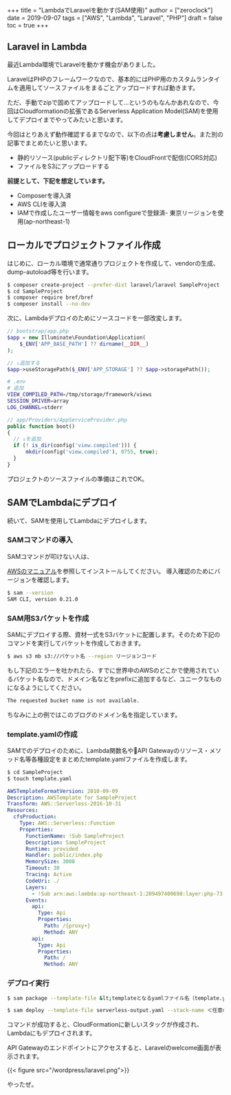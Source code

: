 +++
title = "LambdaでLaravelを動かす(SAM使用)"
author = ["zeroclock"]
date = 2019-09-07
tags = ["AWS", "Lambda", "Laravel", "PHP"]
draft = false
toc = true
+++
## **Laravel in Lambda**

最近Lambda環境でLaravelを動かす機会がありました。

LaravelはPHPのフレームワークなので、基本的にはPHP用のカスタムランタイムを適用してソースファイルをまるごとアップロードすれば動きます。 

ただ、手動でzipで固めてアップロードして&#8230;というのもなんかあれなので、今回はCloudformationの拡張であるServerless Application Model(SAM)を使用してデプロイまでやってみたいと思います。   

<!--more-->
  
今回はとりあえず動作確認するまでなので、以下の点は**考慮しません**。また別の記事でまとめたいと思います。 

  * 静的リソース(publicディレクトリ配下等)をCloudFrontで配信(CORS対応)
  * ファイルをS3にアップロードする

**前提として、下記を想定しています。** 

  * Composerを導入済
  * AWS CLIを導入済
  * IAMで作成したユーザー情報をaws configureで登録済- 東京リージョンを使用(ap-northeast-1)

## **ローカルでプロジェクトファイル作成**

はじめに、ローカル環境で通常通りプロジェクトを作成して、vendorの生成、dump-autoload等を行います。 

```bash
$ composer create-project --prefer-dist laravel/laravel SampleProject
$ cd SampleProject
$ composer require bref/bref
$ composer install --no-dev
```

次に、Lambdaデプロイのためにソースコードを一部改変します。 

```php
// bootstrap/app.php
$app = new Illuminate\Foundation\Application(
    $_ENV['APP_BASE_PATH'] ?? dirname(__DIR__)
);

// ↓追加する
$app->useStoragePath($_ENV['APP_STORAGE'] ?? $app->storagePath());
```

```bash
# .env
# 追加
VIEW_COMPILED_PATH=/tmp/storage/framework/views
SESSION_DRIVER=array
LOG_CHANNEL=stderr
```

```php
// app/Providers/AppServiceProvider.php
public function boot()
{
  // ↓を追加
  if (! is_dir(config('view.compiled'))) {
      mkdir(config('view.compiled'), 0755, true);
  }
}
```

プロジェクトのソースファイルの準備はこれでOK。 

## **SAMでLambdaにデプロイ**

続いて、SAMを使用してLambdaにデプロイします。 

### **SAMコマンドの導入**

SAMコマンドが叩けない人は、

[AWSのマニュアル][1]を参照してインストールしてください。 導入確認のためにバージョンを確認します。 

```bash
$ sam --version
SAM CLI, version 0.21.0
```

### **SAM用S3バケットを作成**

SAMにデプロイする際、資材一式をS3バケットに配置します。そのため下記のコマンドを実行してバケットを作成しておきます。 

```bash
$ aws s3 mb s3://バケット名 --region リージョンコード
```

もし下記のエラーを吐かれたら、すでに世界中のAWSのどこかで使用されているバケット名なので、ドメイン名などをprefixに追加するなど、ユニークなものになるようにしてください。 

```bash
The requested bucket name is not available.
```

ちなみに上の例ではこのブログのドメイン名を指定しています。 

### **template.yamlの作成**

SAMでのデプロイのために、Lambda関数名やAPI Gatewayのリソース・メソッド名等各種設定をまとめたtemplate.yamlファイルを作成します。 

```bash
$ cd SampleProject
$ touch template.yaml
```

```yaml
AWSTemplateFormatVersion: 2010-09-09
Description: AWSTemplate for SampleProject
Transform: AWS::Serverless-2016-10-31
Resources:
  cfsProduction:
    Type: AWS::Serverless::Function
    Properties:
      FunctionName: !Sub SampleProject
      Description: SampleProject
      Runtime: provided
      Handler: public/index.php
      MemorySize: 3008
      Timeout: 30
      Tracing: Active
      CodeUri: ./
      Layers:
        - !Sub arn:aws:lambda:ap-northeast-1:209497400698:layer:php-73-fpm:7
      Events:
        api:
          Type: Api
          Properties:
            Path: /{proxy+}
            Method: ANY
        api:
          Type: Api
          Properties:
            Path: /
            Method: ANY
```

### **デプロイ実行**

```bash
$ sam package --template-file &lt;templateとなるyamlファイル名（template.yaml等）> --output-template-file serverless-output.yaml --s3-bucket ＜先ほど作成したSAM用バケット名＞

$ sam deploy --template-file serverless-output.yaml --stack-name ＜任意のスタック名＞  --capabilities CAPABILITY_IAM
```

コマンドが成功すると、CloudFormationに新しいスタックが作成され、Lambdaにもデプロイされます。 

API Gatewayのエンドポイントにアクセスすると、Laravelのwelcome画面が表示されます。

{{< figure src="/wordpress/laravel.png">}}

やったぜ。

 [1]: https://docs.aws.amazon.com/ja_jp/serverless-application-model/latest/developerguide/serverless-sam-cli-install.html
